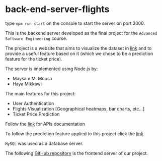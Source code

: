 # back-end-server-flights

type `npm run start` on the console to start the server on port 3000.

This is the backend server developed as the final project for the `Advanced Software Engineering` course.

The project is a website that aims to visualize the dataset in [link](https://www.kaggle.com/datasets/zernach/2018-airplane-flights) and to provide a useful feature based on it (which we chose to be a prediction feature for the ticket price).

The server is implemented using Node.js by: 
  * Maysam M. Mousa
  * Haya Mikkawi

The main features for this project:
  * User Authentication
  * Flights Visualization [Geographical heatmaps, bar charts, etc...]
  * Ticket Price Prediction

Follow the [link](https://docs.google.com/document/d/1j9SqQn_wtYTWF3Ge4UwPMGbF--qzGFXucudDx4EnQCg/edit?fbclid=IwAR3C7vNeSPmbyQVP4aFxhRCjOutBPH4OaYrSYNwrq3VbQZc5PnTx9HKIsZM) for APIs documentation

To follow the prediction feature applied to this project click the [link](https://github.com/MaysaM-M-Mousa/ticket-prediction-flight-server).

`MySQL` was used as a database server.

The following [GitHub repository](https://github.com/Abdelrahmanba/frontend) is the frontend server of our project. 

